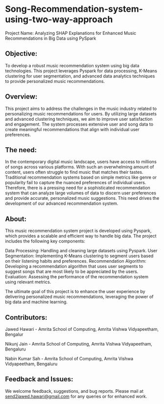 # Song-Recommendation-system-using-two-way-approach

Project Name: Analyzing SHAP Explanations for Enhanced Music Recommendations in Big Data using PySpark 

## Objective:
To develop a robust music recommendation system using big data technologies. This project leverages Pyspark for data processing, K-Means clustering for user segmentation, and advanced data analytics techniques to provide personalized music recommendations.

## Overview:
This project aims to address the challenges in the music industry related to personalizing music recommendations for users. By utilizing large datasets and advanced clustering techniques, we aim to improve user satisfaction and engagement. The system processes extensive user and song data to create meaningful recommendations that align with individual user preferences.

## The need:
In the contemporary digital music landscape, users have access to millions of songs across various platforms. With such an overwhelming amount of content, users often struggle to find music that matches their tastes. Traditional recommendation systems based on simple metrics like genre or popularity fail to capture the nuanced preferences of individual users. Therefore, there is a pressing need for a sophisticated recommendation system that can analyze large volumes of data to discern user preferences and provide accurate, personalized music suggestions. This need drives the development of our advanced recommendation system.

## About:
This music recommendation system project is developed using Pyspark, which provides a scalable and efficient way to handle big data. The project includes the following key components:

Data Processing: Handling and cleaning large datasets using Pyspark.
User Segmentation: Implementing K-Means clustering to segment users based on their listening habits and preferences.
Recommendation Algorithm: Developing a recommendation algorithm that uses user segments to suggest songs that are most likely to be appreciated by the users.
Evaluation: Assessing the performance of the recommendation system using relevant metrics.

The ultimate goal of this project is to enhance the user experience by delivering personalized music recommendations, leveraging the power of big data and machine learning.

## Contributors:
Jawed Hawari - Amrita School of Computing, Amrita Vishwa Vidyapeetham, Bengalur

Nikunj Jain - Amrita School of Computing, Amrita Vishwa Vidyapeetham, Bengaluru

Nabin Kumar Sah - Amrita School of Computing, Amrita Vishwa Vidyapeetham, Bengaluru
## Feedback and Issues:
We welcome feedback, suggestions, and bug reports. Please mail at send2jawed.hawari@gmail.com for any queries or for enhanced work.
